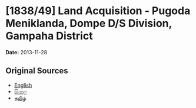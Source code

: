 # [1838/49] Land Acquisition - Pugoda Meniklanda, Dompe D/S Division, Gampaha District

**Date:** 2013-11-28

## Original Sources

- [English](https://documents.gov.lk/view/extra-gazettes/2013/11/1838-49_E.pdf)
- [සිංහල](https://documents.gov.lk/view/extra-gazettes/2013/11/1838-49_S.pdf)
- [தமிழ்](https://documents.gov.lk/view/extra-gazettes/2013/11/1838-49_T.pdf)
